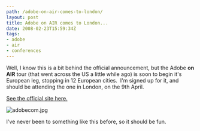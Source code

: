 ```yaml
---
path: /adobe-on-air-comes-to-london/
layout: post
title: Adobe on AIR comes to London...
date: 2008-02-23T15:59:34Z
tags:
- adobe
- air
- conferences
---
```


Well, I know this is a bit behind the official announcement, but the Adobe <strong>on AIR</strong> tour (that went across the US a little while ago) is soon to begin it's European leg, stopping in 12 European cities.  I'm signed up for it, and should be attending the one in London, on the 9th April.

<a href="http://onair.adobe.com/schedule/cities/london.php" title="Open link in a new window" target="_blank">See the official site here.</a>

<img src="http://uploads.psyked.co.uk/2008/02/adobecom.jpg" alt="adobecom.jpg" />

I've never been to something like this before, so it should be fun.